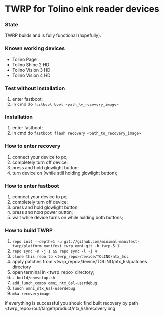 # TWRP for Tolino eInk reader devices
### State
TWRP builds and is fully functional (hopefully).

### Known working devices
- Tolino Page
- Tolino Shine 2 HD
- Tolino Vision 3 HD
- Tolino Vision 4 HD

### Test without installation
1) enter fastboot;
2) in cmd do `fastboot boot <path_to_recovery_image>`

### Installation
1) enter fastboot;
2) in cmd do `fastboot flash recovery <path_to_recovery_image>`

### How to enter recovery
1) connect your device to pc;
2) completely turn off device;
3) press and hold glowlight button;
4) turn device on (while still holding glowlight button);

### How to enter fastboot
1) connect your device to pc;
2) completely turn off device;
3) press and hold glowlight button;
4) press and hold power button;
5) wait while device turns on while holding both buttons;

### How to build TWRP
1. `repo init --depth=1 -u git://github.com/minimal-manifest-twrp/platform_manifest_twrp_omni.git -b twrp-5.1`
2. `repo sync -n -j 1 && repo sync -l -j 4`
3. `clone this repo to <twrp_repo>/device/TOLINO/ntx_6sl`
4. apply patches from <twrp_repo>/device/TOLINO/ntx_6sl/patches directory
5. open terminal in <twrp_repo> directory;
6. `. build/envsetup.sh`
7. `add_lunch_combo omni_ntx_6sl-userdebug`
8. `lunch omni_ntx_6sl-userdebug`
9. `mka recoveryimage`

if everything is successful you should find built recovery by path <twrp_repo>/out/target/product/ntx_6sl/recovery.img
